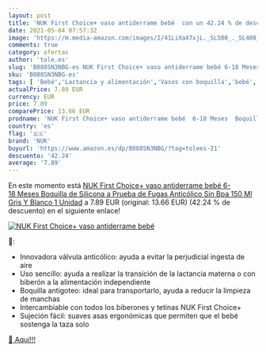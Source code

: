 ```yaml
---
layout: post
title: 'NUK First Choice+ vaso antiderrame bebé  con un 42.24 % de descuento'
date: 2021-05-04 07:57:32
image: 'https://m.media-amazon.com/images/I/41LiXaX7xjL._SL500_._SL400_.jpg'
comments: true
category: ofertas
author: 'tole.es'
slug: 'B088SN3NBG-es NUK First Choice+ vaso antiderrame bebé 6-18 Meses...'
sku: 'B088SN3NBG-es'
tags: [ 'Bebé','Lactancia y alimentación','Vasos con boquilla','bebé','nuk', ]
actualPrice: 7.89 EUR
currency: EUR
price: 7.89
comparePrice: 13.66 EUR
prodname: 'NUK First Choice+ vaso antiderrame bebé  6-18 Meses  Boquilla de Silicona a Prueba de Fugas  Anticólico  Sin Bpa  150 Ml  Gris Y Blanco  1 Unidad'
country: 'es'
flag: '🇪🇸'
brand: 'NUK'
buyurl: 'https://www.amazon.es/dp/B088SN3NBG/?tag=tolees-21'
descuento: '42.24'
average: '7.89'
---
```


En este momento está [NUK First Choice+ vaso antiderrame bebé  6-18 Meses  Boquilla de Silicona a Prueba de Fugas  Anticólico  Sin Bpa  150 Ml  Gris Y Blanco  1 Unidad](https://www.amazon.es/dp/B088SN3NBG/?tag=tolees-21) a 7.89 EUR (original: 13.66 EUR) (42.24 %  de descuento) en el siguiente enlace!

[![NUK First Choice+ vaso antiderrame bebé ](https://m.media-amazon.com/images/I/41LiXaX7xjL._SL500_._SL400_.jpg)](https://www.amazon.es/dp/B088SN3NBG/?tag=tolees-21)

🔎:

- Innovadora válvula anticólico: ayuda a evitar la perjudicial ingesta de aire
- Uso sencillo: ayuda a realizar la transición de la lactancia materna o con biberón a la alimentación independiente
- Boquilla antigoteo: ideal para transportarlo, ayuda a reducir la limpieza de manchas
- Intercambiable con todos los biberones y tetinas NUK First Choice+
- Sujeción fácil: suaves asas ergonómicas que permiten que el bebé sostenga la taza solo

[🛒 Aquí!!!](https://www.amazon.es/dp/B088SN3NBG/?tag=tolees-21)
